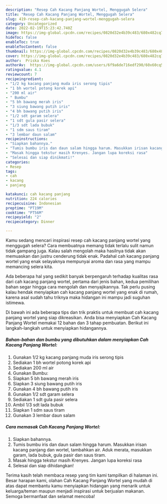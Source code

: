 ```yaml
---
description: "Resep Cah Kacang Panjang Wortel, Menggugah Selera"
title: "Resep Cah Kacang Panjang Wortel, Menggugah Selera"
slug: 419-resep-cah-kacang-panjang-wortel-menggugah-selera
category: Uncategorized
date: 2022-02-19T15:23:42.740Z
image: https://img-global.cpcdn.com/recipes/0820d32e4b39c483/680x482cq70/cah-kacang-panjang-wortel-foto-resep-utama.jpg
hideToc: false
enableToc: true
enableTocContent: false
thumbnail: https://img-global.cpcdn.com/recipes/0820d32e4b39c483/680x482cq70/cah-kacang-panjang-wortel-foto-resep-utama.jpg
cover: https://img-global.cpcdn.com/recipes/0820d32e4b39c483/680x482cq70/cah-kacang-panjang-wortel-foto-resep-utama.jpg
author:  Priska Koes
authorAv:  https://img-global.cpcdn.com/users/6f9a6de716edf290/60x60cq50/avatar.jpg
ratingvalue: 4.1
reviewcount: 7
recipeingredient:
- "1/2 kg kacang panjang muda iris serong tipis"
- "1 bh wortel potong korek api"
- "200 ml air"
- " Bumbu"
- "5 bh bawang merah iris"
- "3 siung bawang putih iris"
- "4 bh bawang putih iris"
- "1/2 sdt garam selera"
- "1 sdt gula pasir selera"
- "1/3 sdt lada bubuk"
- "1 sdm saus tiram"
- "3 lembar daun salam"
recipeinstructions:
- "Siapkan bahannya."
- "Tumis bumbu iris dan daun salam hingga harum. Masukkan irisan kacang panjang dan wortel, tambahkan air. Aduk merata, masukkan garam, lada bubuk, gula pasir dan saus tiram."
- "Masak hingga tekstur masih Krenyes. Jangan lupa koreksi rasa"
- "Selesai dan siap dinikmati!"
categories:
- Resep
tags:
- cah
- kacang
- panjang

katakunci: cah kacang panjang 
nutrition: 224 calories
recipecuisine: Indonesian
preptime: "PT19M"
cooktime: "PT56M"
recipeyield: "2"
recipecategory: Dinner

---
```



Kamu sedang mencari inspirasi resep cah kacang panjang wortel yang menggugah selera? Cara membuatnya memang tidak terlalu sulit namun tidak gampang juga. Kalau salah mengolah maka hasilnya tidak akan memuaskan dan justru cenderung tidak enak. Padahal cah kacang panjang wortel yang enak selayaknya mempunyai aroma dan rasa yang mampu memancing selera kita.




Ada beberapa hal yang sedikit banyak berpengaruh terhadap kualitas rasa dari cah kacang panjang wortel, pertama dari jenis bahan, kedua pemilihan bahan segar hingga cara mengolah dan menyajikannya. Tak perlu pusing kalau hendak menyiapkan cah kacang panjang wortel yang enak di rumah, karena asal sudah tahu triknya maka hidangan ini mampu jadi suguhan istimewa.


Di bawah ini ada beberapa tips dan trik praktis untuk membuat cah kacang panjang wortel yang siap dikreasikan. Anda bisa menyiapkan Cah Kacang Panjang Wortel memakai 12 bahan dan 3 tahap pembuatan. Berikut ini langkah-langkah untuk menyiapkan hidangannya.

<!--inarticleads1-->

##### Bahan-bahan dan bumbu yang dibutuhkan dalam menyiapkan Cah Kacang Panjang Wortel:

1. Gunakan 1/2 kg kacang panjang muda iris serong tipis
1. Sediakan 1 bh wortel potong korek api
1. Sediakan 200 ml air
1. Gunakan  Bumbu:
1. Siapkan 5 bh bawang merah iris
1. Siapkan 3 siung bawang putih iris
1. Gunakan 4 bh bawang putih iris
1. Gunakan 1/2 sdt garam selera
1. Sediakan 1 sdt gula pasir selera
1. Ambil 1/3 sdt lada bubuk
1. Siapkan 1 sdm saus tiram
1. Gunakan 3 lembar daun salam




<!--inarticleads2-->

##### Cara memasak Cah Kacang Panjang Wortel:

1. Siapkan bahannya.
1. Tumis bumbu iris dan daun salam hingga harum. Masukkan irisan kacang panjang dan wortel, tambahkan air. Aduk merata, masukkan garam, lada bubuk, gula pasir dan saus tiram.
1. Masak hingga tekstur masih Krenyes. Jangan lupa koreksi rasa
1. Selesai dan siap dihidangkan!



Terima kasih telah membaca resep yang tim kami tampilkan di halaman ini. Besar harapan kami, olahan Cah Kacang Panjang Wortel yang mudah di atas dapat membantu kamu menyiapkan hidangan yang menarik untuk keluarga/teman maupun menjadi inspirasi untuk berjualan makanan. Semoga bermanfaat dan selamat mencoba!
